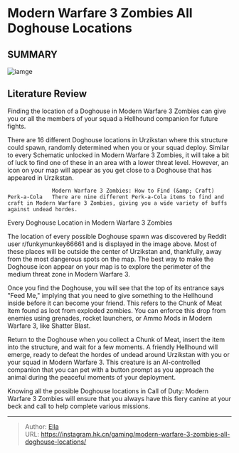 # Modern Warfare 3 Zombies All Doghouse Locations


## SUMMARY 

![iamge](https://static1.srcdn.com/wordpress/wp-content/uploads/2023/12/modern-warfare-3-zombies-all-doghouse-locations.jpg)

## Literature Review

Finding the location of a Doghouse in Modern Warfare 3 Zombies can give you or all the members of your squad a Hellhound companion for future fights.





There are 16 different Doghouse locations in Urzikstan where this structure could spawn, randomly determined when you or your squad deploy. Similar to every Schematic unlocked in Modern Warfare 3 Zombies, it will take a bit of luck to find one of these in an area with a lower threat level. However, an icon on your map will appear as you get close to a Doghouse that has appeared in Urzikstan.




                  Modern Warfare 3 Zombies: How to Find (&amp; Craft) Perk-a-Cola   There are nine different Perk-a-Cola items to find and craft in Modern Warfare 3 Zombies, giving you a wide variety of buffs against undead hordes.   


 Every Doghouse Location in Modern Warfare 3 Zombies 
          

The location of every possible Doghouse spawn was discovered by Reddit user r/funkymunkey66661 and is displayed in the image above. Most of these places will be outside the center of Urzikstan and, thankfully, away from the most dangerous spots on the map. The best way to make the Doghouse icon appear on your map is to explore the perimeter of the medium threat zone in Modern Warfare 3.


 




Once you find the Doghouse, you will see that the top of its entrance says &#34;Feed Me,&#34; implying that you need to give something to the Hellhound inside before it can become your friend. This refers to the Chunk of Meat item found as loot from exploded zombies. You can enforce this drop from enemies using grenades, rocket launchers, or Ammo Mods in Modern Warfare 3, like Shatter Blast.

Return to the Doghouse when you collect a Chunk of Meat, insert the item into the structure, and wait for a few moments. A friendly Hellhound will emerge, ready to defeat the hordes of undead around Urzikstan with you or your squad in Modern Warfare 3. This creature is an AI-controlled companion that you can pet with a button prompt as you approach the animal during the peaceful moments of your deployment.

Knowing all the possible Doghouse locations in Call of Duty: Modern Warfare 3 Zombies will ensure that you always have this fiery canine at your beck and call to help complete various missions.



---

> Author: [Ella](https://instagram.hk.cn/)  
> URL: https://instagram.hk.cn/gaming/modern-warfare-3-zombies-all-doghouse-locations/  


